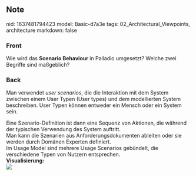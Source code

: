 ## Note
nid: 1637481794423
model: Basic-d7a3e
tags: 02_Architectural_Viewpoints, architecture
markdown: false

### Front
Wie wird das <b>Scenario Behaviour</b> in Palladio umgesetzt?
Welche zwei Begriffe sind maßgeblich?

### Back
Man verwendet <i>user scenarios</i>, die die Interaktion mit dem
System zwischen einem User Typen (User types) und dem modellierten
System beschreiben. User Typen können entweder ein Mensch oder ein
System sein.
<div>
  Eine Szenario-Definition ist dann eine Sequenz von Aktionen, die
  während der typischen Verwendung des System auftritt.
</div>
<div>
  Man kann die Szenarien aus Anforderungsdokumenten ableiten oder
  sie werden durch Domänen Experten definiert.
</div>
<div>
  Im Usage Model sind mehrere Usage Scenarios gebündelt, die
  verschiedene Typen von Nutzern entsprechen.
</div>
<div>
  <b>Visualisierung:</b>
</div>
<div><img src=
paste-68f575814915076b8583bf063a4867b668c26a7c.jpg></div>
